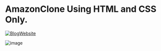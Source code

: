 # AmazonClone Using HTML and CSS Only. 

[![BlogWebsite](https://img.shields.io/badge/Click_Here-Amazon_Clone-cyan)](https://skp3214.github.io/AmazonClone/)

![image](https://github.com/skp3214/AmazonClone/assets/95349420/c1de33dc-7b10-490c-9dc9-1fa02b010868)

